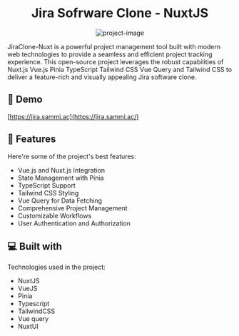 <h1 align="center" id="title">Jira Sofrware Clone - NuxtJS</h1>

<p align="center"><img src="https://media.graphassets.com/5fxV1xnYT5OVi3WqKvcz" alt="project-image"></p>

<p id="description">JiraClone-Nuxt is a powerful project management tool built with modern web technologies to provide a seamless and efficient project tracking experience. This open-source project leverages the robust capabilities of Nuxt.js Vue.js Pinia TypeScript Tailwind CSS Vue Query and Tailwind CSS to deliver a feature-rich and visually appealing Jira software clone.</p>

<h2>🚀 Demo</h2>

[https://jira.sammi.ac](https://jira.sammi.ac/)

  
<h2>🧐 Features</h2>

Here're some of the project's best features:

*   Vue.js and Nuxt.js Integration
*   State Management with Pinia
*   TypeScript Support
*   Tailwind CSS Styling
*   Vue Query for Data Fetching
*   Comprehensive Project Management
*   Customizable Workflows
*   User Authentication and Authorization

  
  
<h2>💻 Built with</h2>

Technologies used in the project:

*   NuxtJS
*   VueJS
*   Pinia
*   Typescript
*   TailwindCSS
*   Vue query
*   NuxtUI
